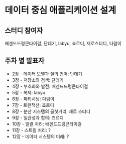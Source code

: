 # 데이터 중심 애플리케이션 설계
## 스터디 참여자
배겐드드렁큰타이걸, 단데기, labyu, 죠르디, 제로스터디, 다람이

## 주차 별 발표자
- 2장 - 데이터 모델과 질의 언어: 단데기
- 3장 - 저장소와 검색: 단데기
- 4장 - 부호화와 발전: 배겐드드렁큰타이걸
- 5장 - 복제: labyu
- 6장 - 파티셔닝: 다람이
- 7장 - 트랜잭션: 죠르디
- 8장 - 분산 시스템의 골칫거리: 제로 스터디
- 9장 - 일관성과 합의: 죠르디
- 10장 - 일괄 처리: 배겐드드렁큰타이걸
- 11장 - 스트림 처리: ?
- 12장 - 데이터 시스템의 미래: ?
